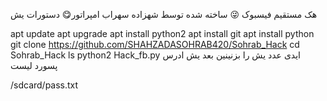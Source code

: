 هک مستقیم فیسبوک 😜
ساخته شده توسط شهزاده سهراب امپراتور😋
دستورات یش

apt update
apt upgrade
apt install python2
apt install git
apt install python
git clone https://github.com/SHAHZADASOHRAB420/Sohrab_Hack
cd Sohrab_Hack
ls
python2 Hack_fb.py
ایدی عدد یش را بزنینین
بعد یش
ادرس پسورد لیست

/sdcard/pass.txt
